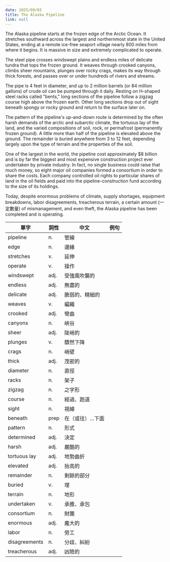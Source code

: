 ```yaml
---
date: 2025/09/03
title: The Alaska Pipeline
link: null
---
```


The Alaska pipeline starts at the frozen edge of the Arctic Ocean. It stretches southward across the largest and northernmost state in the United States, ending at a remote ice-free seaport village nearly 800 miles from where it begins. It is massive in size and extremely complicated to operate.

The steel pipe crosses windswept plains and endless miles of delicate tundra that tops the frozen ground. It weaves through crooked canyons, climbs sheer mountains, plunges over rocky crags, makes its way through thick forests, and passes over or under hundreds of rivers and streams.

The pipe is 4 feet in diameter, and up to 2 million barrels (or 84 million gallons) of crude oil can be pumped through it daily. Resting on H-shaped steel racks called "bents," long sections of the pipeline follow a zigzag course high above the frozen earth. Other long sections drop out of sight beneath spongy or rocky ground and return to the surface later on.

The pattern of the pipeline's up-and-down route is determined by the often harsh demands of the arctic and subarctic climate, the tortuous lay of the land, and the varied compositions of soil, rock, or permafrost (permanently frozen ground). A little more than half of the pipeline is elevated above the ground. The remainder is buried anywhere from 3 to 12 feet, depending largely upon the type of terrain and the properties of the soil.

One of the largest in the world, the pipeline cost approximately $8 billion and is by far the biggest and most expensive construction project ever undertaken by private industry. In fact, no single business could raise that much money, so eight major oil companies formed a consortium in order to share the costs. Each company controlled oil rights to particular shares of land in the oil fields and paid into the pipeline-construction fund according to the size of its holdings.

Today, despite enormous problems of climate, supply shortages, equipment breakdowns, labor disagreements, treacherous terrain, a certain amount (一定數量) of mismanagement, and even theft, the Alaska pipeline has been completed and is operating.

| 單字         | 詞性 | 中文          | 例句 |
| ------------ | ---- | ------------------ | -------- |
| pipeline     | n.   | 管線               |          |
| edge         | n.   | 邊緣               |          |
| stretches    | v.   | 延伸               |          |
| operate      | v.   | 操作               |          |
| windswept    | adj. | 受強風吹襲的       |          |
| endless      | adj. | 無盡的             |          |
| delicate     | adj. | 脆弱的、精細的     |          |
| weaves       | v.   | 編織               |          |
| crooked      | adj. | 彎曲               |          |
| canyons      | n.   | 峽谷               |          |
| sheer        | adj. | 陡峭的             |          |
| plunges      | v.   | 驟然下降           |          |
| crags        | n.   | 峭壁               |          |
| thick        | adj. | 茂密的             |          |
| diameter     | n.   | 直徑               |          |
| racks        | n.   | 架子               |          |
| zigzag       | n.   | 之字形             |          |
| course       | n.   | 經過、跑道         |          |
| sight        | n.   | 視線               |          |
| beneath      | prep | 在（或往）…下面    |          |
| pattern      | n.   | 形式               |          |
| determined   | adj. | 決定               |          |
| harsh        | adj. | 嚴酷的             |          |
| tortuous lay | adj. | 地勢曲折           |          |
| elevated     | adj. | 抬高的             |          |
| remainder    | n.   | 剩餘的部分         |          |
| buried       | v.   | 埋                 |          |
| terrain      | n.   | 地形               |          |
| undertaken   | v.   | 承擔、承包         |          |
| consortium   | n.   | 財團               |          |
| enormous     | adj. | 龐大的             |          |
| labor        | n.   | 勞工               |          |
| disagreements| n.   | 分歧、糾紛         |          |
| treacherous  | adj. | 凶險的             |          |